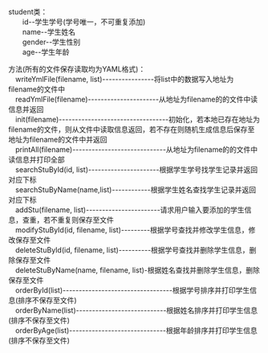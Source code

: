 student类：  
　　id--学生学号(学号唯一，不可重复添加)  
　　name--学生姓名  
　　gender--学生性别  
　　age--学生年龄  

方法(所有的文件保存读取均为YAML格式)：  
　writeYmlFile(filename, list)----------------将list中的数据写入地址为filename的文件中  
　readYmlFile(filename)----------------------从地址为filename的的文件中读信息并返回  
　init(filename)----------------------------------初始化，若本地已存在地址为filename的文件，则从文件中读取信息返回，若不存在则随机生成信息后保存至地址为filename的文件中并返回  
　printAll(filename)-----------------------------从地址为filename的的文件中读信息并打印全部    
　searchStuById(id, list)----------------------根据学生学号找学生记录并返回对应下标  
　searchStuByName(name,list)------------根据学生姓名查找学生记录并返回对应下标  
　addStu(filename, list)-----------------------请求用户输入要添加的学生信息，查重，若不重复则保存至文件  
　modifyStuById(id, filename, list)---------根据学号查找并修改学生信息，修改保存至文件  
　deleteStuById(id, filename, list)----------根据学号查找并删除学生信息，删除保存至文件  
　deleteStuByName(name, filename, list)-根据姓名查找并删除学生信息，删除保存至文件  
　orderById(list)----------------------------------根据学号排序并打印学生信息(排序不保存至文件)  
　orderByName(list)----------------------------根据姓名排序并打印学生信息(排序不保存至文件)  
　orderByAge(list)------------------------------根据年龄排序并打印学生信息(排序不保存至文件)  
